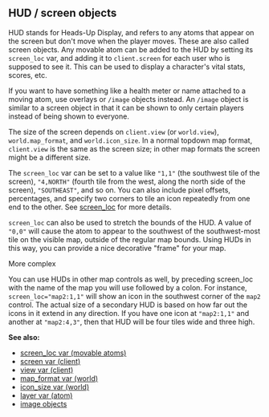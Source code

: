 ## HUD / screen objects



HUD stands for Heads-Up Display, and refers to any atoms that
appear on the screen but don\'t move when the player moves. These are
also called screen objects. Any movable atom can be added to the HUD by
setting its `screen_loc` var, and adding it to `client.screen` for each
user who is supposed to see it. This can be used to display a
character\'s vital stats, scores, etc. 

If you want to have
something like a health meter or name attached to a moving atom, use
overlays or `/image` objects instead. An `/image` object is similar to a
screen object in that it can be shown to only certain players instead of
being shown to everyone. 

The size of the screen depends on
`client.view` (or `world.view`), `world.map_format`, and
`world.icon_size`. In a normal topdown map format, `client.view` is the
same as the screen size; in other map formats the screen might be a
different size. 

The `screen_loc` var can be set to a value like
`"1,1"` (the southwest tile of the screen), `"4,NORTH"` (fourth tile
from the west, along the north side of the screen), `"SOUTHEAST"`, and
so on. You can also include pixel offsets, percentages, and specify two
corners to tile an icon repeatedly from one end to the other. See
[screen_loc](/ref/atom/movable/var/screen_loc.md) for more details.


`screen_loc` can also be used to stretch the bounds of the HUD.
A value of `"0,0"` will cause the atom to appear to the southwest of the
southwest-most tile on the visible map, outside of the regular map
bounds. Using HUDs in this way, you can provide a nice decorative
\"frame\" for your map. 

More complex 

You can use HUDs
in other map controls as well, by preceding screen_loc with the name of
the map you will use followed by a colon. For instance,
`screen_loc="map2:1,1"` will show an icon in the southwest corner of the
`map2` control. The actual size of a secondary HUD is based on how far
out the icons in it extend in any direction. If you have one icon at
`"map2:1,1"` and another at `"map2:4,3"`, then that HUD will be four
tiles wide and three high.

**See also:**
+   [screen_loc var (movable atoms)](/ref/atom/movable/var/screen_loc.md) 
+   [screen var (client)](/ref/client/var/screen.md) 
+   [view var (client)](/ref/client/var/view.md) 
+   [map_format var (world)](/ref/world/var/map_format.md) 
+   [icon_size var (world)](/ref/world/var/icon_size.md) 
+   [layer var (atom)](/ref/atom/var/layer.md) 
+   [image objects](/ref/image.md) 